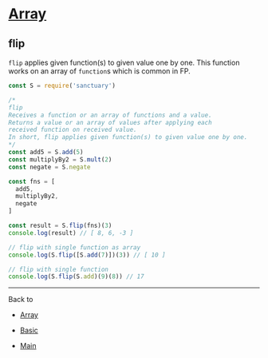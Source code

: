 # [Array](../README.md)

## flip

`flip` applies given function(s) to given value one by one.
This function works on an array of `function`s which is common in FP.

```js
const S = require('sanctuary')

/*
flip
Receives a function or an array of functions and a value.
Returns a value or an array of values after applying each
received function on received value.
In short, flip applies given function(s) to given value one by one.
*/
const add5 = S.add(5)
const multiplyBy2 = S.mult(2)
const negate = S.negate

const fns = [
  add5,
  multiplyBy2,
  negate
]

const result = S.flip(fns)(3)
console.log(result) // [ 8, 6, -3 ]

// flip with single function as array
console.log(S.flip([S.add(7)])(3)) // [ 10 ]

// flip with single function
console.log(S.flip(S.add)(9)(8)) // 17
```

----------

Back to

- [Array](README.md)

- [Basic](../README.md)

- [Main](../../README.md)
